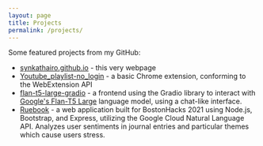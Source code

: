 ```yaml
---
layout: page
title: Projects
permalink: /projects/
---
```


Some featured projects from my GitHub:
- [synkathairo.github.io](https://github.com/synkathairo/synkathairo.github.io) - this very webpage
- [Youtube_playlist-no_login](https://github.com/synkathairo/Youtube_playlist-no_login) - a basic Chrome extension, conforming to the WebExtension API
- [flan-t5-large-gradio](https://github.com/synkathairo/flan-t5-large-gradio) - a frontend using the Gradio library to interact with [Google's Flan-T5 Large](https://huggingface.co/google/flan-t5-large) language model, using a chat-like interface.
- [Ruebook](https://github.com/synkathairo/ruebook) - a web application built for BostonHacks 2021 using Node.js, Bootstrap, and Express, utilizing the Google Cloud Natural Language API. Analyzes user sentiments in journal entries and particular themes which cause users stress. <!--Also includes a component of past data.-->
